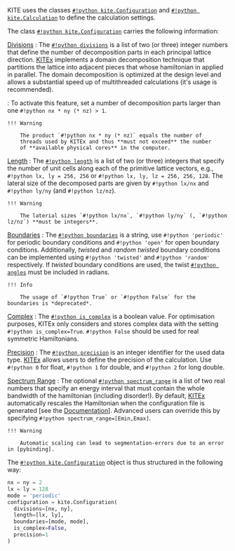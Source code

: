 KITE uses the classes [`#!python kite.Configuration`][configuration] and [`#!python kite.Calculation`][calculation] to define the calculation settings.

The class [`#!python kite.Configuration`][configuration] carries the following information:

[Divisions][configuration-divisions]
: The [`#!python divisions`][configuration-divisions] is a list of two
  (or three) integer numbers that define the number of decomposition
  parts in each principal lattice direction.
  [KITEx][kitex] implements a domain decomposition technique that
  partitions the lattice into adjacent pieces that whose hamiltonian
  in applied in parallel. The domain decomposition is optimized at the
  design level and allows a substantial speed up of multithreaded
  calculations (it's usage is recommended).
  
: To activate this feature, set a number of decomposition parts larger
  than one `#!python nx * ny (* nz) > 1`.

    !!! Warning
    
        The product `#!python nx * ny (* nz)` equals the number of
        threads used by KITEx and thus **must not exceed** the number
        of **available physical cores** in the computer.

[Length][configuration-length]
: The [`#!python length`][configuration-length] is a list of two (or
  three) integers that specify the number of unit cells along each of
  the primitive lattice vectors, e.g.,
  `#!python lx, ly = 256, 256` or `#!python lx, ly, lz = 256, 256, 128`. 
  The lateral size of the decomposed parts are given by `#!python lx/nx` and `#!python ly/ny` (and `#!python lz/nz`).

    !!! Warning
    
        The laterial sizes `#!python lx/nx`, `#!python ly/ny` (, `#!python lz/nz`) **must be integers**.

[Boundaries][configuration-boundaries]
: The [`#!python boundaries`][configuration-boundaries] is a string, use `#!python 'periodic'` for periodic boundary conditions and `#!python 'open'` for open boundary conditions.
  Additionally, *twisted* and *random twisted* boundary conditions can be implemented using `#!python 'twisted'` and `#!python 'random'` respectively.
  If *twisted* boundary conditions are used, the twist [`#!python angles`][configuration-angles] must be included in radians.

    !!! Info
    
        The usage of `#!python True` or `#!python False` for the boundaries is *deprecated*.

[Complex][configuration-is_complex]
: The [`#!python is_complex`][configuration-is_complex] is a boolean value.
  For optimisation purposes, KITEx only considers and stores complex data with the setting `#!python is_complex=True`.
  `#!python False` should be used for real symmetric Hamiltonians.


[Precision][configuration-precision]
: The [`#!python precision`][configuration-precision] is an integer identifier for the used data type.
  [KITEx][kitex] allows users to define the precision of the calculation.
  Use `#!python 0` for float, `#!python 1` for double, and `#!python 2` for long double.

[Spectrum Range][configuration-spectrum_range]
: The optional
  [`#!python spectrum_range`][configuration-spectrum_range] is a list
  of two real numbers that specify an energy interval that must contain
  the whole bandwidth of the hamiltonian (including disorder!).
  By default, [KITEx][kitex] automatically rescales the Hamiltonian
  when the configuration file is generated [see the [Documentation][documentation]].
  Advanced users can override this by specifying `#!python spectrum_range=[Emin,Emax]`.

    !!! Warning
    
        Automatic scaling can lead to segmentation-errors due to an error in [pybinding].

The [`#!python kite.Configuration`][configuration] object is thus structured in the following way:

``` python linenums="1"
nx = ny = 2
lx = ly = 128
mode = 'periodic'
configuration = kite.Configuration(
  divisions=[nx, ny],
  length=[lx, ly],
  boundaries=[mode, mode],
  is_complex=False,
  precision=1 
)
```


[HDF5]: https://www.hdfgroup.org
[pybinding]: https://docs.pybinding.site/en/stable
[lattice]: https://docs.pybinding.site/en/stable/_api/pybinding.Lattice.html
[documentation]: ../background/index.md
[tightbinding]: ../background/tight_binding.md

[lattice-tutorial]: tb_model.md

[kitepython]: ../api/kite.md
[kitex]: ../api/kitex.md
[kitetools]: ../api/kite-tools.md

[calculation]: index.md
[DOS]: index.md
[conductivity]: index.md
[modifications]: index.md
[disorder]: index.md
[Examples]: examples/graphene.md

[configuration]: ../api/kite.md#configuration
[configuration-divisions]: ../api/kite.md#configuration-divisions
[configuration-length]: ../api/kite.md#configuration-length
[configuration-boundaries]: ../api/kite.md#configuration-boundaries
[configuration-is_complex]: ../api/kite.md#configuration-is_complex
[configuration-precision]: ../api/kite.md#configuration-precision
[configuration-spectrum_range]: ../api/kite.md#configuration-spectrum_range
[configuration-angles]: ../api/kite.md#configuration-angles
[configuration-custom_local]: ../api/kite.md#configuration-custom_local
[configuration-custom_local_print]: ../api/kite.md#configuration-custom_local_print
[calculation]: ../api/kite.md#calculation
